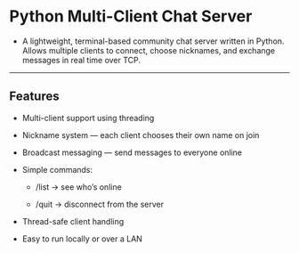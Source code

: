 # Python Multi-Client Chat Server

- A lightweight, terminal-based community chat server written in Python.
Allows multiple clients to connect, choose nicknames, and exchange messages in real time over TCP.

---

## Features 

- Multi-client support using threading

- Nickname system — each client chooses their own name on join

- Broadcast messaging — send messages to everyone online

- Simple commands:

  - /list → see who’s online

  - /quit → disconnect from the server

- Thread-safe client handling

- Easy to run locally or over a LAN
